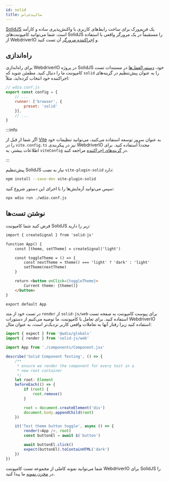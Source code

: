 ```yaml
---
id: solid
title: سالید‌جی‌اس
---
```


[SolidJS](https://www.solidjs.com/) یک فریم‌ورک برای ساخت رابط‌های کاربری با واکنش‌پذیری ساده و کارآمد است. شما می‌توانید کامپوننت‌های SolidJS را مستقیماً در یک مرورگر واقعی با استفاده از WebdriverIO و [اجراکننده مرورگر](/docs/runner#browser-runner) آن تست کنید.

## راه‌اندازی

برای راه‌اندازی WebdriverIO در پروژه SolidJS خود، [دستورالعمل‌ها](/docs/component-testing#set-up) در مستندات تست کامپوننت ما را دنبال کنید. مطمئن شوید که `solid` را به عنوان پیش‌تنظیم در گزینه‌های اجراکننده خود انتخاب کرده‌اید، مثلاً:

```js
// wdio.conf.js
export const config = {
    // ...
    runner: ['browser', {
        preset: 'solid'
    }],
    // ...
}
```

:::info

اگر شما از قبل از [Vite](https://vitejs.dev/) به عنوان سرور توسعه استفاده می‌کنید، می‌توانید تنظیمات خود را در `vite.config.ts` نیز در پیکربندی WebdriverIO مجدداً استفاده کنید. برای اطلاعات بیشتر، به `viteConfig` در [گزینه‌های اجراکننده](/docs/runner#runner-options) مراجعه کنید.

:::

پیش‌تنظیم SolidJS نیاز به نصب `vite-plugin-solid` دارد:

```sh npm2yarn
npm install --save-dev vite-plugin-solid
```

سپس می‌توانید آزمایش‌ها را با اجرای این دستور شروع کنید:

```sh
npx wdio run ./wdio.conf.js
```

## نوشتن تست‌ها

فرض کنید شما کامپوننت SolidJS زیر را دارید:

```html title="./components/Component.tsx"
import { createSignal } from 'solid-js'

function App() {
    const [theme, setTheme] = createSignal('light')

    const toggleTheme = () => {
        const nextTheme = theme() === 'light' ? 'dark' : 'light'
        setTheme(nextTheme)
    }

    return <button onClick={toggleTheme}>
        Current theme: {theme()}
    </button>
}

export default App
```

در تست خود از متد `render` از `solid-js/web` برای پیوست کامپوننت به صفحه تست استفاده کنید. برای تعامل با کامپوننت، ما توصیه می‌کنیم از دستورات WebdriverIO استفاده کنید زیرا رفتار آنها به تعاملات واقعی کاربر نزدیک‌تر است، به عنوان مثال:

```ts title="app.test.tsx"
import { expect } from '@wdio/globals'
import { render } from 'solid-js/web'

import App from './components/Component.jsx'

describe('Solid Component Testing', () => {
    /**
     * ensure we render the component for every test in a
     * new root container
     */
    let root: Element
    beforeEach(() => {
        if (root) {
            root.remove()
        }

        root = document.createElement('div')
        document.body.appendChild(root)
    })

    it('Test theme button toggle', async () => {
        render(<App />, root)
        const buttonEl = await $('button')

        await buttonEl.click()
        expect(buttonEl).toContainHTML('dark')
    })
})
```

شما می‌توانید نمونه کاملی از مجموعه تست کامپوننت WebdriverIO برای SolidJS را در [مخزن نمونه](https://github.com/webdriverio/component-testing-examples/tree/main/solidjs-typescript-vite) ما پیدا کنید.